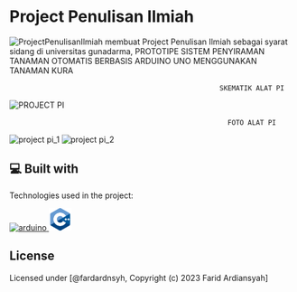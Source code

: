 # Project Penulisan Ilmiah
![ProjectPenulisanIlmiah](https://socialify.git.ci/fardardnsyh/ProjectPenulisanIlmiah/image?language=1&owner=1&name=1&stargazers=1&theme=Light)
membuat Project Penulisan Ilmiah sebagai syarat sidang di universitas gunadarma, PROTOTIPE SISTEM PENYIRAMAN TANAMAN OTOMATIS BERBASIS ARDUINO UNO MENGGUNAKAN TANAMAN KURA

                                                        SKEMATIK ALAT PI 
![PROJECT PI](https://github.com/fardardnsyh/ProjectPenulisanIlmiah/assets/145440594/555d5346-aa8d-4303-9763-92ee8fd77a34)

                                                          FOTO ALAT PI
![project pi_1](https://github.com/fardardnsyh/ProjectPenulisanIlmiah/assets/145440594/ccd97d32-b4cc-453f-b281-94f1087ff4a0)
![project pi_2](https://github.com/fardardnsyh/ProjectPenulisanIlmiah/assets/145440594/8ef60b85-9f41-42be-a95e-20001505db6d)

<h2>💻 Built with</h2>
Technologies used in the project:
<p align="left"> <a href="https://www.arduino.cc/" target="blank" rel="noreferrer"> <img src="https://cdn.worldvectorlogo.com/logos/arduino-1.svg" alt="arduino" width="40" height="40"/> </a> <a 
href="https://www.w3schools.com/cpp/" target="_blank" rel="noreferrer"> <img src="https://raw.githubusercontent.com/devicons/devicon/master/icons/cplusplus/cplusplus-original.svg" alt="cplusplus" width="40" height="40"/> </a> </p>

<h2>License</h2>
Licensed under [@fardardnsyh, Copyright (c) 2023 Farid Ardiansyah]
